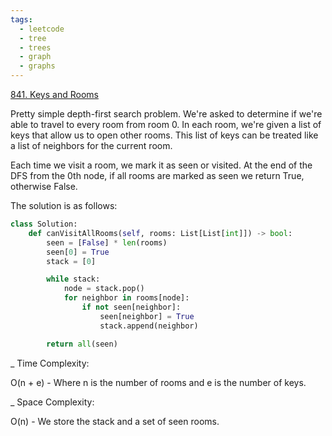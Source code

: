 ```yaml
---
tags:
  - leetcode
  - tree
  - trees
  - graph
  - graphs
---
```


<a href="https://leetcode.com/problems/keys-and-rooms/">841. Keys and Rooms</a>

Pretty simple depth-first search problem. We're asked to determine if we're able
to travel to every room from room 0. In each room, we're given a list of keys
that allow us to open other rooms. This list of keys can be treated like a list
of neighbors for the current room.

Each time we visit a room, we mark it as seen or visited. At the end of the DFS
from the 0th node, if all rooms are marked as seen we return True, otherwise
False.

The solution is as follows:

```python
class Solution:
    def canVisitAllRooms(self, rooms: List[List[int]]) -> bool:
        seen = [False] * len(rooms)
        seen[0] = True
        stack = [0]

        while stack:
            node = stack.pop()
            for neighbor in rooms[node]:
                if not seen[neighbor]:
                    seen[neighbor] = True
                    stack.append(neighbor)

        return all(seen)
```

\_ Time Complexity:

O(n + e) - Where n is the number of rooms and e is the number of keys.

\_ Space Complexity:

O(n) - We store the stack and a set of seen rooms.

